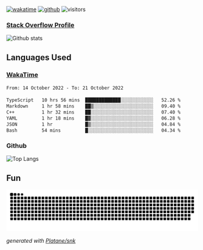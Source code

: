 [![wakatime](https://wakatime.com/badge/user/82c377cd-a54c-404c-b7df-177b313ca539.svg)](https://wakatime.com/@82c377cd-a54c-404c-b7df-177b313ca539)
[![github](https://img.shields.io/github/followers/xinthose?logo=github&style=plastic)](https://github.com/alanhamlett?tab=followers)
![visitors](https://visitor-badge.glitch.me/badge?page_id=xinthose&left_color=green&right_color=red)
### [Stack Overflow Profile](https://stackoverflow.com/users/4056146/xinthose)

![Github stats](https://github-readme-stats.vercel.app/api?username=xinthose&show_icons=true&theme=radical&count_private=true)

## Languages Used

### [WakaTime](https://wakatime.com/)
<!--START_SECTION:waka-->

```text
From: 14 October 2022 - To: 21 October 2022

TypeScript   10 hrs 56 mins  █████████████░░░░░░░░░░░░   52.26 %
Markdown     1 hr 58 mins    ██▒░░░░░░░░░░░░░░░░░░░░░░   09.40 %
C++          1 hr 32 mins    ██░░░░░░░░░░░░░░░░░░░░░░░   07.40 %
YAML         1 hr 18 mins    █▓░░░░░░░░░░░░░░░░░░░░░░░   06.28 %
JSON         1 hr            █▒░░░░░░░░░░░░░░░░░░░░░░░   04.84 %
Bash         54 mins         █░░░░░░░░░░░░░░░░░░░░░░░░   04.34 %
```

<!--END_SECTION:waka-->

### Github

![Top Langs](https://github-readme-stats.vercel.app/api/top-langs/?username=xinthose)

## Fun
![github contribution grid snake animation](https://raw.githubusercontent.com/xinthose/xinthose/output/github-contribution-grid-snake.svg)

_generated with [Platane/snk](https://github.com/Platane/snk)_
